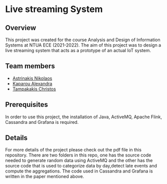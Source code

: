 # Live streaming System

## Overview

This project was created for the course Analysis and Design of Information Systems at NTUA ECE (2021-2022). The aim of this project
was to design a live streaming system that acts as a prototype of an actual IoT system.

## Team members

* [Astrinakis Nikolaos](https://github.com/nickastrin)
* [Kaparou Alexandra](https://github.com/alexandrakapa)
* [Tampakakis Christos](https://github.com/tampakc)

## Prerequisites

In order to use this project, the installation of Java, ActiveMQ, Apache Flink, Cassandra and Grafana is required.

## Details

For more details of the project please check out the pdf file in this repository. There are two folders in this repo, one 
has the source code needed to generate random data using ActiveMQ and the other has the source code that is used to categorize
data by day,detect late events and compute the aggregations. The code used in Cassandra and Grafana is written in the paper mentioned above.

